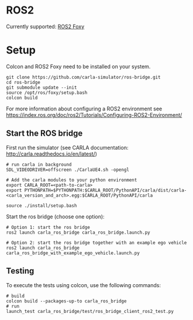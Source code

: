 # ROS2

Currently supported: [ROS2 Foxy](https://index.ros.org/doc/ros2/Releases/Release-Foxy-Fitzroy/)

# Setup

Colcon and ROS2 Foxy need to be installed on your system.

    git clone https://github.com/carla-simulator/ros-bridge.git
    cd ros-bridge
    git submodule update --init
    source /opt/ros/foxy/setup.bash
    colcon build

For more information about configuring a ROS2 environment see
<https://index.ros.org/doc/ros2/Tutorials/Configuring-ROS2-Environment/>

## Start the ROS bridge

First run the simulator (see CARLA documentation: <http://carla.readthedocs.io/en/latest/>)

    # run carla in background
    SDL_VIDEODRIVER=offscreen ./CarlaUE4.sh -opengl

    # Add the carla modules to your python environment
    export CARLA_ROOT=<path-to-carla>
    export PYTHONPATH=$PYTHONPATH:$CARLA_ROOT/PythonAPI/carla/dist/carla-<carla_version_and_arch>.egg:$CARLA_ROOT/PythonAPI/carla

    source ./install/setup.bash

Start the ros bridge (choose one option):

    # Option 1: start the ros bridge
    ros2 launch carla_ros_bridge carla_ros_bridge.launch.py

    # Option 2: start the ros bridge together with an example ego vehicle
    ros2 launch carla_ros_bridge carla_ros_bridge_with_example_ego_vehicle.launch.py

## Testing

To execute the tests using colcon, use the following commands:

    # build
    colcon build --packages-up-to carla_ros_bridge
    # run
    launch_test carla_ros_bridge/test/ros_bridge_client_ros2_test.py
